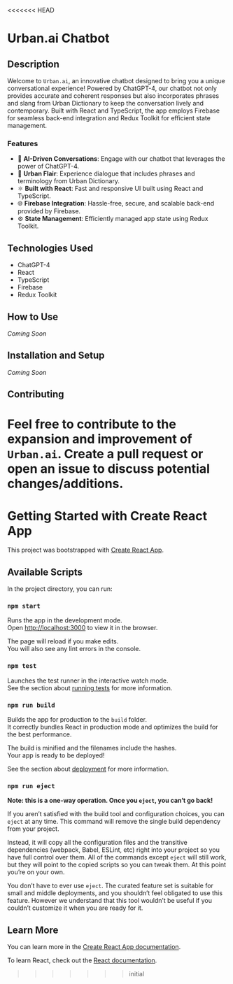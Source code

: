 <<<<<<< HEAD
# Urban.ai Chatbot

## Description

Welcome to `Urban.ai`, an innovative chatbot designed to bring you a unique conversational experience! Powered by ChatGPT-4, our chatbot not only provides accurate and coherent responses but also incorporates phrases and slang from Urban Dictionary to keep the conversation lively and contemporary. Built with React and TypeScript, the app employs Firebase for seamless back-end integration and Redux Toolkit for efficient state management.

### Features

- 🤖 **AI-Driven Conversations**: Engage with our chatbot that leverages the power of ChatGPT-4.
- 📖 **Urban Flair**: Experience dialogue that includes phrases and terminology from Urban Dictionary.
- ⚛️ **Built with React**: Fast and responsive UI built using React and TypeScript.
- 🌐 **Firebase Integration**: Hassle-free, secure, and scalable back-end provided by Firebase.
- ⚙️ **State Management**: Efficiently managed app state using Redux Toolkit.

## Technologies Used

- ChatGPT-4
- React
- TypeScript
- Firebase
- Redux Toolkit

## How to Use

_Coming Soon_

## Installation and Setup

_Coming Soon_

## Contributing

Feel free to contribute to the expansion and improvement of `Urban.ai`. Create a pull request or open an issue to discuss potential changes/additions.
=======
# Getting Started with Create React App

This project was bootstrapped with [Create React App](https://github.com/facebook/create-react-app).

## Available Scripts

In the project directory, you can run:

### `npm start`

Runs the app in the development mode.\
Open [http://localhost:3000](http://localhost:3000) to view it in the browser.

The page will reload if you make edits.\
You will also see any lint errors in the console.

### `npm test`

Launches the test runner in the interactive watch mode.\
See the section about [running tests](https://facebook.github.io/create-react-app/docs/running-tests) for more information.

### `npm run build`

Builds the app for production to the `build` folder.\
It correctly bundles React in production mode and optimizes the build for the best performance.

The build is minified and the filenames include the hashes.\
Your app is ready to be deployed!

See the section about [deployment](https://facebook.github.io/create-react-app/docs/deployment) for more information.

### `npm run eject`

**Note: this is a one-way operation. Once you `eject`, you can’t go back!**

If you aren’t satisfied with the build tool and configuration choices, you can `eject` at any time. This command will remove the single build dependency from your project.

Instead, it will copy all the configuration files and the transitive dependencies (webpack, Babel, ESLint, etc) right into your project so you have full control over them. All of the commands except `eject` will still work, but they will point to the copied scripts so you can tweak them. At this point you’re on your own.

You don’t have to ever use `eject`. The curated feature set is suitable for small and middle deployments, and you shouldn’t feel obligated to use this feature. However we understand that this tool wouldn’t be useful if you couldn’t customize it when you are ready for it.

## Learn More

You can learn more in the [Create React App documentation](https://facebook.github.io/create-react-app/docs/getting-started).

To learn React, check out the [React documentation](https://reactjs.org/).
>>>>>>> initial
